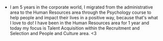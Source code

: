 - I am 5 years in the corporate world, I migrated from the administrative area to the Human Resources area through the Psychology course to help people and impact their lives in a positive way, because that's what I love to do! I have been in the Human Resources area for 1 year and today my focus is Talent Acquisition within the Recruitment and Selection and People and Culture area. <3 
